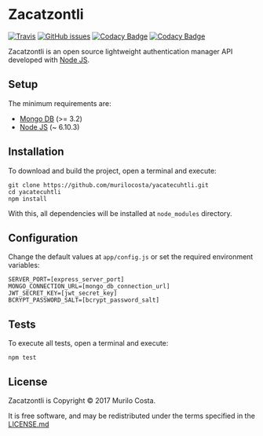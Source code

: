 # Zacatzontli

[![Travis](https://img.shields.io/travis/murilocosta/zacatzontli.svg?style=flat-square)](https://travis-ci.org/murilocosta/zacatzontli)
[![GitHub issues](https://img.shields.io/github/issues/murilocosta/zacatzontli.svg?style=flat-square)](https://github.com/murilocosta/zacatzontli/issues)
[![Codacy Badge](https://api.codacy.com/project/badge/Grade/04f5303d431d4b5d946413be4c19bafe)](https://www.codacy.com/app/murilocosta/zacatzontli?utm_source=github.com&amp;utm_medium=referral&amp;utm_content=murilocosta/zacatzontli&amp;utm_campaign=Badge_Grade)
[![Codacy Badge](https://api.codacy.com/project/badge/Coverage/04f5303d431d4b5d946413be4c19bafe)](https://www.codacy.com/app/murilocosta/zacatzontli?utm_source=github.com&utm_medium=referral&utm_content=murilocosta/zacatzontli&utm_campaign=Badge_Coverage)

Zacatzontli is an open source lightweight authentication manager API developed with [Node JS](https://nodejs.org).

## Setup

The minimum requirements are:

- [Mongo DB](https://www.mongodb.com) (>= 3.2)
- [Node JS](https://nodejs.org) (~ 6.10.3)

## Installation

To download and build the project, open a terminal and execute:

```
git clone https://github.com/murilocosta/yacatecuhtli.git
cd yacatecuhtli
npm install
```

With this, all dependencies will be installed at `node_modules` directory.

## Configuration

Change the default values at `app/config.js` or set the required environment variables:

```
SERVER_PORT=[express_server_port]
MONGO_CONNECTION_URL=[mongo_db_connection_url]
JWT_SECRET_KEY=[jwt_secret_key]
BCRYPT_PASSWORD_SALT=[bcrypt_password_salt]
```

## Tests

To execute all tests, open a terminal and execute:

```
npm test
```

## License

Zacatzontli is Copyright © 2017 Murilo Costa.

It is free software, and may be redistributed under the terms specified in the [LICENSE.md](LICENSE.md)
